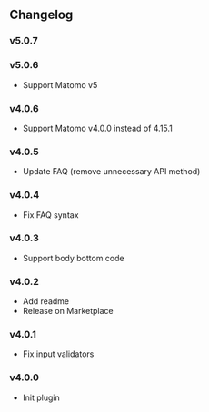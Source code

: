 ## Changelog

### v5.0.7

### v5.0.6

- Support Matomo v5

### v4.0.6

- Support Matomo v4.0.0 instead of 4.15.1

### v4.0.5

- Update FAQ (remove unnecessary API method)

### v4.0.4

- Fix FAQ syntax

### v4.0.3

- Support body bottom code

### v4.0.2

- Add readme
- Release on Marketplace

### v4.0.1

- Fix input validators

### v4.0.0

- Init plugin
